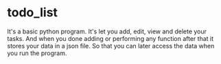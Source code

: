 # todo_list

It's a basic python program.
It's let you add, edit, view and delete your tasks.
And when you done adding or performing any function after that it stores your data in a json file. So that you can later access the data when you run the program.
